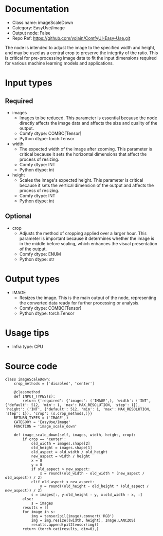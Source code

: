# Documentation
- Class name: imageScaleDown
- Category: EasyUse/Image
- Output node: False
- Repo Ref: https://github.com/yolain/ComfyUI-Easy-Use.git

The node is intended to adjust the image to the specified width and height, and may be used as a central crop to preserve the integrity of the ratio. This is critical for pre-processing image data to fit the input dimensions required for various machine learning models and applications.

# Input types
## Required
- images
    - Images to be reduced. This parameter is essential because the node directly affects the image data and affects the size and quality of the output.
    - Comfy dtype: COMBO[Tensor]
    - Python dtype: torch.Tensor
- width
    - The expected width of the image after zooming. This parameter is critical because it sets the horizontal dimensions that affect the process of resizing.
    - Comfy dtype: INT
    - Python dtype: int
- height
    - Scales the image's expected height. This parameter is critical because it sets the vertical dimension of the output and affects the process of resizing.
    - Comfy dtype: INT
    - Python dtype: int
## Optional
- crop
    - Adjusts the method of cropping applied over a larger hour. This parameter is important because it determines whether the image is in the middle before scaling, which enhances the visual presentation of the output.
    - Comfy dtype: ENUM
    - Python dtype: str

# Output types
- IMAGE
    - Resizes the image. This is the main output of the node, representing the converted data ready for further processing or analysis.
    - Comfy dtype: COMBO[Tensor]
    - Python dtype: torch.Tensor

# Usage tips
- Infra type: CPU

# Source code
```
class imageScaleDown:
    crop_methods = ['disabled', 'center']

    @classmethod
    def INPUT_TYPES(s):
        return {'required': {'images': ('IMAGE',), 'width': ('INT', {'default': 512, 'min': 1, 'max': MAX_RESOLUTION, 'step': 1}), 'height': ('INT', {'default': 512, 'min': 1, 'max': MAX_RESOLUTION, 'step': 1}), 'crop': (s.crop_methods,)}}
    RETURN_TYPES = ('IMAGE',)
    CATEGORY = 'EasyUse/Image'
    FUNCTION = 'image_scale_down'

    def image_scale_down(self, images, width, height, crop):
        if crop == 'center':
            old_width = images.shape[2]
            old_height = images.shape[1]
            old_aspect = old_width / old_height
            new_aspect = width / height
            x = 0
            y = 0
            if old_aspect > new_aspect:
                x = round((old_width - old_width * (new_aspect / old_aspect)) / 2)
            elif old_aspect < new_aspect:
                y = round((old_height - old_height * (old_aspect / new_aspect)) / 2)
            s = images[:, y:old_height - y, x:old_width - x, :]
        else:
            s = images
        results = []
        for image in s:
            img = tensor2pil(image).convert('RGB')
            img = img.resize((width, height), Image.LANCZOS)
            results.append(pil2tensor(img))
        return (torch.cat(results, dim=0),)
```